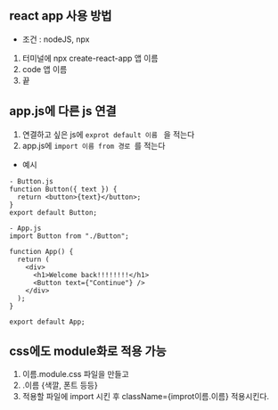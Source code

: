 ## react app 사용 방법

- 조건 : nodeJS, npx

1. 터미널에 npx create-react-app 앱 이름
2. code 앱 이름
3. 끝

## app.js에 다른 js 연결

1. 연결하고 싶은 js에 `exprot default 이름 ` 을 적는다
2. app.js에 `import 이름 from 경로 `를 적는다

- 예시

```
- Button.js
function Button({ text }) {
  return <button>{text}</button>;
}
export default Button;

- App.js
import Button from "./Button";

function App() {
  return (
    <div>
      <h1>Welcome back!!!!!!!!</h1>
      <Button text={"Continue"} />
    </div>
  );
}

export default App;

```

## css에도 module화로 적용 가능

1. 이름.module.css 파일을 만들고
2. .이름 {색깔, 폰트 등등}
3. 적용할 파일에 import 시킨 후 className={improt이름.이름} 적용시킨다.
